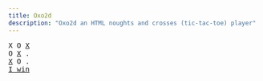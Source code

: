 ```yaml
---
title: Oxo2d 
description: "Oxo2d an HTML noughts and crosses (tic-tac-toe) player"
---
```


<pre class="oxo2d">
X O <u>X</u>
O <u>X</u> .
<u>X</u> O .
<a href="../">I win</a>
</pre>
